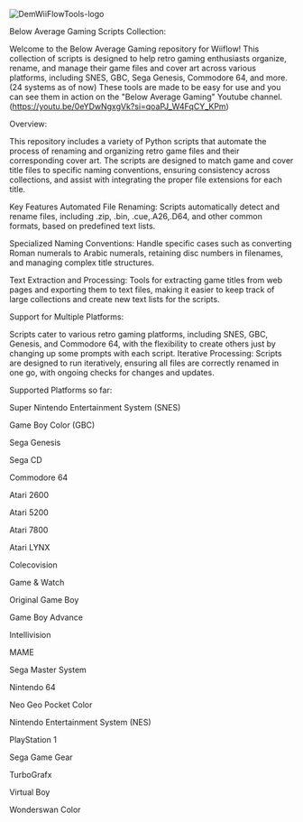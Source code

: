 ![DemWiiFlowTools-logo](https://github.com/user-attachments/assets/008589b5-fb7b-43e7-ad86-5d1d1d231842)



Below Average Gaming Scripts Collection:

Welcome to the Below Average Gaming repository for Wiiflow! This collection of scripts is designed to help retro gaming enthusiasts organize, rename, and manage their game files and cover art across various platforms, including SNES, GBC, Sega Genesis, Commodore 64, and more. (24 systems as of now) 
These tools are made to be easy for use and you can see them in action on the "Below Average Gaming" Youtube channel. (https://youtu.be/0eYDwNgxgVk?si=qoaPJ_W4FqCY_KPm)

Overview:

This repository includes a variety of Python scripts that automate the process of renaming and organizing retro game files and their corresponding cover art. The scripts are designed to match game and cover title files to specific naming conventions, ensuring consistency across collections, and assist with integrating the proper file extensions for each title.

Key Features
Automated File Renaming: Scripts automatically detect and rename files, including .zip, .bin, .cue,.A26,.D64, and other common formats, based on predefined text lists.

Specialized Naming Conventions: Handle specific cases such as converting Roman numerals to Arabic numerals, retaining disc numbers in filenames, and managing complex title structures.

Text Extraction and Processing: Tools for extracting game titles from web pages and exporting them to text files, making it easier to keep track of large collections and create new text lists for the scripts.

Support for Multiple Platforms:

Scripts cater to various retro gaming platforms, including SNES, GBC, Genesis, and Commodore 64, with the flexibility to create others just by changing up some prompts with each script.
Iterative Processing: Scripts are designed to run iteratively, ensuring all files are correctly renamed in one go, with ongoing checks for changes and updates.

Supported Platforms so far:

Super Nintendo Entertainment System (SNES)

Game Boy Color (GBC)

Sega Genesis

Sega CD

Commodore 64

Atari 2600

Atari 5200

Atari 7800

Atari LYNX

Colecovision

Game & Watch

Original Game Boy

Game Boy Advance

Intellivision

MAME

Sega Master System

Nintendo 64

Neo Geo Pocket Color

Nintendo Entertainment System (NES)

PlayStation 1

Sega Game Gear

TurboGrafx

Virtual Boy

Wonderswan Color


